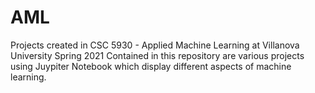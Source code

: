 # AML
Projects created in CSC 5930 - Applied Machine Learning at Villanova University Spring 2021
Contained in this repository are various projects using Juypiter Notebook which display different aspects of machine learning.
